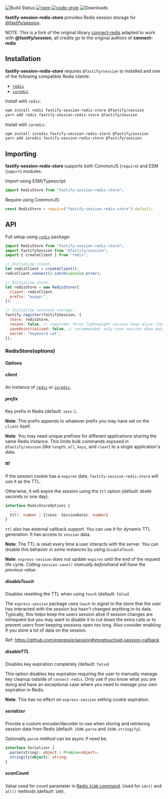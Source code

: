 ![Build Status](https://github.com/ctkc/fastify-session-redis-store/actions/workflows/build.yml/badge.svg?branch=master) [![npm](https://img.shields.io/npm/v/fastify-session-redis-store.svg)](https://npmjs.com/package/fastify-session-redis-store) [![code-style](https://img.shields.io/badge/code_style-prettier-ff69b4.svg)](https://gitter.im/jlongster/prettier) ![Downloads](https://img.shields.io/npm/dm/fastify-session-redis-store.svg)

**fastify-session-redis-store** provides Redis session storage for [@fastify/session](https://github.com/fastify/session).

NOTE: This is a fork of the original library [connect-redis](https://github.com/tj/connect-redis) adapted to work with **@fastify/session**, all credits go to the original authors of **connect-redis**

## Installation

**fastify-session-redis-store** requires `@fastify/session` to installed and one of the following compatible Redis clients:

- [`redis`][1]
- [`ioredis`][2]

Install with `redis`:

```sh
npm install redis fastify-session-redis-store @fastify/session
yarn add redis fastify-session-redis-store @fastify/session
```

Install with `ioredis`:

```sh
npm install ioredis fastify-session-redis-store @fastify/session
yarn add ioredis fastify-session-redis-store @fastify/session
```

## Importing

**fastify-session-redis-store** supports both CommonJS (`require`) and ESM (`import`) modules.

Import using ESM/Typescript:

```js
import RedisStore from "fastify-session-redis-store";
```

Require using CommonJS:

```js
const RedisStore = require("fastify-session-redis-store").default;
```

## API

Full setup using [`redis`][1] package:

```js
import RedisStore from "fastify-session-redis-store";
import fastifySession from "@fastify/session";
import { createClient } from "redis";

// Initialize client.
let redisClient = createClient();
redisClient.connect().catch(console.error);

// Initialize store.
let redisStore = new RedisStore({
  client: redisClient,
  prefix: "myapp:",
});

// Initialize sesssion storage.
fastify.register(fastifySession, {
  store: redisStore,
  resave: false, // required: force lightweight session keep alive (touch)
  saveUninitialized: false, // recommended: only save session when data exists
  secret: "keyboard cat",
});
```

### RedisStore(options)

#### Options

##### client

An instance of [`redis`][1] or [`ioredis`][2].

##### prefix

Key prefix in Redis (default: `sess:`).

**Note**: This prefix appends to whatever prefix you may have set on the `client` itself.

**Note**: You may need unique prefixes for different applications sharing the same Redis instance. This limits bulk commands exposed in `@fastify/session` (like `length`, `all`, `keys`, and `clear`) to a single application's data.

##### ttl

If the session cookie has a `expires` date, `fastify-session-redis-store` will use it as the TTL.

Otherwise, it will expire the session using the `ttl` option (default: `86400` seconds or one day).

```ts
interface RedisStoreOptions {
  ...
  ttl?: number | {(sess: SessionData): number}
}
```

`ttl` also has external callback support. You can use it for dynamic TTL generation. It has access to `session` data.

**Note**: The TTL is reset every time a user interacts with the server. You can disable this behavior in _some_ instances by using `disableTouch`.

**Note**: `express-session` does not update `expires` until the end of the request life cycle. _Calling `session.save()` manually beforehand will have the previous value_.

##### disableTouch

Disables resetting the TTL when using `touch` (default: `false`)

The `express-session` package uses `touch` to signal to the store that the user has interacted with the session but hasn't changed anything in its data. Typically, this helps keep the users session alive if session changes are infrequent but you may want to disable it to cut down the extra calls or to prevent users from keeping sessions open too long. Also consider enabling if you store a lot of data on the session.

Ref: <https://github.com/expressjs/session#storetouchsid-session-callback>

##### disableTTL

Disables key expiration completely (default: `false`)

This option disables key expiration requiring the user to manually manage key cleanup outside of `connect-redis`. Only use if you know what you are doing and have an exceptional case where you need to manage your own expiration in Redis.

**Note**: This has no effect on `express-session` setting cookie expiration.

##### serializer

Provide a custom encoder/decoder to use when storing and retrieving session data from Redis (default: `JSON.parse` and `JSON.stringify`).

Optionally `parse` method can be async if need be.

```ts
interface Serializer {
  parse(string): object | Promise<object>;
  stringify(object): string;
}
```

##### scanCount

Value used for _count_ parameter in [Redis `SCAN` command](https://redis.io/commands/scan#the-count-option). Used for `ids()` and `all()` methods (default: `100`).

[1]: https://github.com/NodeRedis/node-redis
[2]: https://github.com/luin/ioredis
